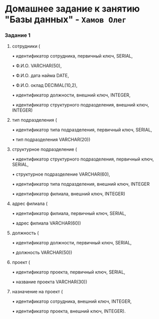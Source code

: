 # Домашнее задание к занятию "Базы данных" - `Хамов Олег`

### Задание 1

1. сотрудники (

    • идентификатор сотрудника, первичный ключ, SERIAL,

    • Ф.И.О. VARCHAR(50),

    • Ф.И.О. дата найма DATE,

    • Ф.И.О. оклад DECIMAL(10,2),

    • идентификатор должности, внешний ключ, INTEGER,

    • идентификатор структурного подразделения, внешний ключ, INTEGER)

2. тип подразделения (

    • идентификатор типа подразделения, первичный ключ, SERIAL,

    • тип подразделения VARCHAR(20))

3. структурное подразделение (

    • идентификатор структурного подразделения, первичный ключ, SERIAL,

    • структурное подразделение VARCHAR(60),

    • идентификатор типа подразделения, внешний ключ, INTEGER

    • идентификатор филиала, внешний ключ, INTEGER)

4. адрес филиала (

    • идентификатор филиала, первичный ключ, SERIAL,

    • адрес филиала VARCHAR(60))

5. должность (

    • идентификатор должности, первичный ключ, SERIAL,

    • должность VARCHAR(50))

6. проект (

    • идентификатор проекта, первичный ключ, SERIAL,

    • название проекта VARCHAR(30))

7. назначение на проект (

    • идентификатор сотрудника, внешний ключ, INTEGER,

    • идентификатор проекта, внешний ключ, INTEGER).
